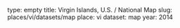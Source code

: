 type: empty
title: Virgin Islands, U.S. / National Map
slug: places/vi/datasets/map
place: vi
dataset: map
year: 2014
